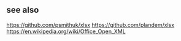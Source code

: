 ## see also

https://github.com/psmithuk/xlsx
https://github.com/plandem/xlsx
https://en.wikipedia.org/wiki/Office_Open_XML

